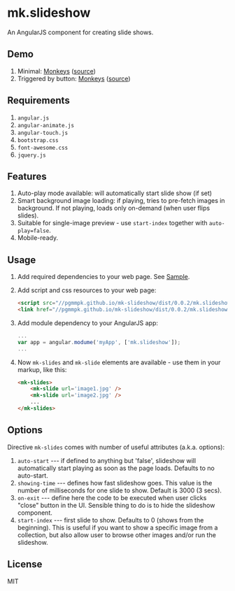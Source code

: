 # mk.slideshow

An AngularJS component for creating slide shows.

## Demo

1. Minimal: [Monkeys](http://pgmmpk.github.io/mk-slideshow/dist/samples/minimal.html)
            ([source](https://github.com/pgmmpk/mk-slideshow/blob/master/dist/samples/minimal.html))
2. Triggered by button: [Monkeys](http://pgmmpk.github.io/mk-slideshow/dist/samples/button.html)
            ([source](https://github.com/pgmmpk/mk-slideshow/blob/master/dist/samples/button.html))

## Requirements

1. `angular.js`
2. `angular-animate.js`
2. `angular-touch.js`
3. `bootstrap.css`
4. `font-awesome.css`
5. `jquery.js`

## Features
1. Auto-play mode available: will automatically start slide show (if set)
2. Smart background image loading: if playing, tries to pre-fetch images in background. If not playing, loads only on-demand
   (when user flips slides).
3. Suitable for single-image preview - use `start-index` together with `auto-play=false`.
4. Mobile-ready.

## Usage

1. Add required dependencies to your web page. See [Sample](https://github.com/pgmmpk/mk-slideshow/blob/master/dist/sample1.html).

2. Add script and css resources to your web page:

	```html
	<script src="//pgmmpk.github.io/mk-slideshow/dist/0.0.2/mk.slideshow.min.js"></script>
	<link href="//pgmmpk.github.io/mk-slideshow/dist/0.0.2/mk.slideshow.css" rel="stylesheet">
	```

3. Add module dependency to your AngularJS app:

	```javascript
	...
	var app = angular.modume('myApp', ['mk.slideshow']);
	...
	```

4. Now `mk-slides` and `mk-slide` elements are available - use them in your markup, like this:

	```html
	<mk-slides>
		<mk-slide url='image1.jpg' />
		<mk-slide url='image2.jpg' />
		...
	</mk-slides>
	```

## Options

Directive `mk-slides` comes with number of useful attributes (a.k.a. options):

1. `auto-start`   --- if defined to anything but 'false', slideshow will automatically start playing as soon as the page loads. Defaults to no auto-start.
2. `showing-time` --- defines how fast slideshow goes. This value is the number of milliseconds for one slide to show. Default is 3000 (3 secs).
3. `on-exit`      --- define here the code to be executed when user clicks "close" button in the UI. Sensible thing to do is to hide the slideshow component.
4. `start-index`  --- first slide to show. Defaults to 0 (shows from the beginning). This is useful if you want to show a specific image from a collection,
						but also allow user to browse other images and/or run the slideshow.

## License
MIT